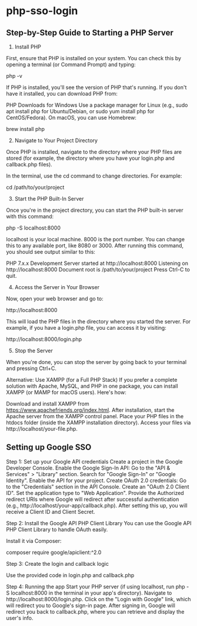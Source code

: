 # php-sso-login

## Step-by-Step Guide to Starting a PHP Server

1. Install PHP

First, ensure that PHP is installed on your system. You can check this by opening a terminal (or Command Prompt) and typing:

php -v

If PHP is installed, you'll see the version of PHP that's running. If you don't have it installed, you can download PHP from:

PHP Downloads for Windows
Use a package manager for Linux (e.g., sudo apt install php for Ubuntu/Debian, or sudo yum install php for CentOS/Fedora).
On macOS, you can use Homebrew:

brew install php

2. Navigate to Your Project Directory

Once PHP is installed, navigate to the directory where your PHP files are stored (for example, the directory where you have your login.php and callback.php files).

In the terminal, use the cd command to change directories. For example:

cd /path/to/your/project

3. Start the PHP Built-In Server

Once you're in the project directory, you can start the PHP built-in server with this command:

php -S localhost:8000

localhost is your local machine.
8000 is the port number. You can change this to any available port, like 8080 or 3000.
After running this command, you should see output similar to this:

PHP 7.x.x Development Server started at http://localhost:8000
Listening on http://localhost:8000
Document root is /path/to/your/project
Press Ctrl-C to quit.

4. Access the Server in Your Browser

Now, open your web browser and go to:

http://localhost:8000

This will load the PHP files in the directory where you started the server. For example, if you have a login.php file, you can access it by visiting:

http://localhost:8000/login.php

5. Stop the Server

When you're done, you can stop the server by going back to your terminal and pressing Ctrl+C.

Alternative: Use XAMPP (for a Full PHP Stack)
If you prefer a complete solution with Apache, MySQL, and PHP in one package, you can install XAMPP (or MAMP for macOS users). Here's how:

Download and install XAMPP from https://www.apachefriends.org/index.html.
After installation, start the Apache server from the XAMPP control panel.
Place your PHP files in the htdocs folder (inside the XAMPP installation directory).
Access your files via http://localhost/your-file.php.

## Setting up Google SSO

Step 1: Set up your Google API credentials
Create a project in the Google Developer Console.
Enable the Google Sign-In API:
Go to the "API & Services" > "Library" section.
Search for "Google Sign-In" or "Google Identity".
Enable the API for your project.
Create OAuth 2.0 credentials:
Go to the "Credentials" section in the API Console.
Create an "OAuth 2.0 Client ID".
Set the application type to "Web Application".
Provide the Authorized redirect URIs where Google will redirect after successful authentication (e.g., http://localhost/your-app/callback.php).
After setting this up, you will receive a Client ID and Client Secret.

Step 2: Install the Google API PHP Client Library
You can use the Google API PHP Client Library to handle OAuth easily.

Install it via Composer:

composer require google/apiclient:^2.0

Step 3: Create the login and callback logic

Use the provided code in login.php and callback.php

Step 4: Running the app
Start your PHP server (if using localhost, run php -S localhost:8000 in the terminal in your app's directory).
Navigate to http://localhost:8000/login.php.
Click on the "Login with Google" link, which will redirect you to Google's sign-in page.
After signing in, Google will redirect you back to callback.php, where you can retrieve and display the user's info.
